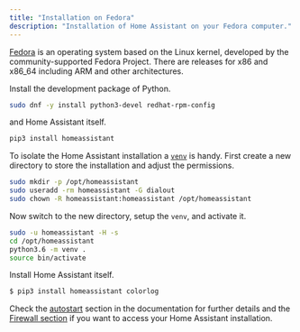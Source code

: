 ```yaml
---
title: "Installation on Fedora"
description: "Installation of Home Assistant on your Fedora computer."
---
```


[Fedora](https://fedoraproject.org) is an operating system based on the Linux kernel, developed by the community-supported Fedora Project. There are releases for x86 and x86_64 including ARM and other architectures. 

Install the development package of Python.

```bash
sudo dnf -y install python3-devel redhat-rpm-config
```

and Home Assistant itself.

```bash
pip3 install homeassistant
```

To isolate the Home Assistant installation a [`venv`](https://docs.python.org/3/library/venv.html) is handy. First create a new directory to store the installation and adjust the permissions.

```bash
sudo mkdir -p /opt/homeassistant
sudo useradd -rm homeassistant -G dialout
sudo chown -R homeassistant:homeassistant /opt/homeassistant
```
Now switch to the new directory, setup the `venv`, and activate it.

```bash
sudo -u homeassistant -H -s
cd /opt/homeassistant
python3.6 -m venv .
source bin/activate
```

Install Home Assistant itself.

```bash
$ pip3 install homeassistant colorlog
```

Check the [autostart](/docs/autostart/systemd/) section in the documentation for further details and the [Firewall section](/docs/installation/troubleshooting/#no-access-to-the-frontend) if you want to access your Home Assistant installation.
